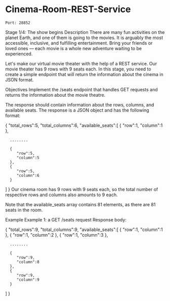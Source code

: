 # Cinema-Room-REST-Service

`Port: 28852`

Stage 1/4: The show begins
Description
There are many fun activities on the planet Earth, and one of them is going to the movies. It is arguably the most accessible, inclusive, and fulfilling entertainment. Bring your friends or loved ones — each movie is a whole new adventure waiting to be experienced.

Let's make our virtual movie theater with the help of a REST service. Our movie theater has 9 rows with 9 seats each. In this stage, you need to create a simple endpoint that will return the information about the cinema in JSON format.

Objectives
Implement the /seats endpoint that handles GET requests and returns the information about the movie theatre.

The response should contain information about the rows, columns, and available seats. The response is a JSON object and has the following format:

{
   "total_rows":5,
   "total_columns":6,
   "available_seats":[
      {
         "row":1,
         "column":1
      },

      ........

      {
         "row":5,
         "column":5
      },
      {
         "row":5,
         "column":6
      }
   ]
}
Our cinema room has 9 rows with 9 seats each, so the total number of respective rows and columns also amounts to 9 each.

Note that the available_seats array contains 81 elements, as there are 81 seats in the room.

Example
Example 1: a GET /seats request
Response body:

{
   "total_rows":9,
   "total_columns":9,
   "available_seats":[
      {
         "row":1,
         "column":1
      },
      {
         "row":1,
         "column":2
      },
      {
         "row":1,
         "column":3
      },

      ........

      {
         "row":9,
         "column":8
      },
      {
         "row":9,
         "column":9
      }
   ]
}

